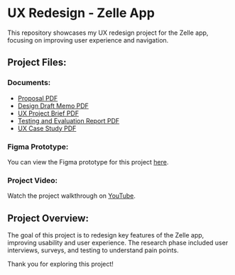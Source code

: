 # UX Redesign - Zelle App

This repository showcases my UX redesign project for the Zelle app, focusing on improving user experience and navigation.

## Project Files:

### Documents:
- [Proposal PDF](./docs/Proposal.pdf)
- [Design Draft Memo PDF](./docs/Design%20Draft%20Memo.pdf)
- [UX Project Brief PDF](./docs/UX%20Project%20Brief.pdf)
- [Testing and Evaluation Report PDF](./docs/Testing%20and%20Evaluation%20Report.pdf)
- [UX Case Study PDF](./docs/UX%20Case%20study.pdf)

### Figma Prototype:
You can view the Figma prototype for this project [here](https://www.figma.com/proto/qbZ6BkNp5iMFJ1JUe6ANim/Zelle-App-Redesign?node-id=2-237&t=AUIF3YM7J5IMjlMw-1).

### Project Video:
Watch the project walkthrough on [YouTube](https://youtu.be/MqhIdVgXaMI).

## Project Overview:
The goal of this project is to redesign key features of the Zelle app, improving usability and user experience. The research phase included user interviews, surveys, and testing to understand pain points.

Thank you for exploring this project!
